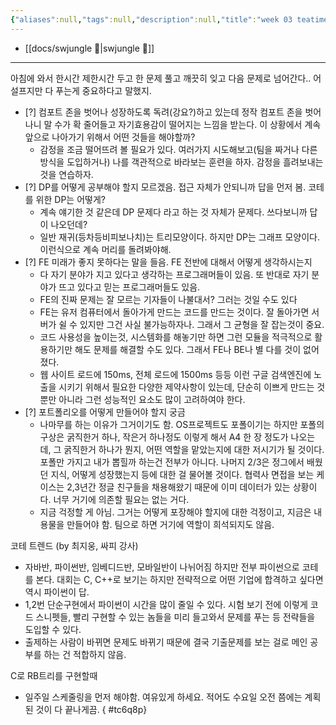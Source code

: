 ```yaml
---
{"aliases":null,"tags":null,"description":null,"title":"week 03 teatime questions {swjungle}{coding test trend}","created":"2023-09-13T21:27:14","updated":"2023-09-13T21:27:52","dg-publish":true,"permalink":"/docs/week 03 teatime questions {swjungle}{coding test trend}/","dgPassFrontmatter":true}
---
```


- [[docs/swjungle 🤖\|swjungle 🤖]]  
___
아침에 와서 한시간 제한시간 두고 한 문제 풀고 깨끗히 잊고 다음 문제로 넘어간다.. 어설프지만 다 푸는게 중요하다고 말했지.

- [?] 컴포트 존을 벗어나 성장하도록 독려(강요?)하고 있는데 정작 컴포트 존을 벗어나니 말 수가 확 줄어들고 자기효용감이 떨어지는 느낌을 받는다. 이 상황에서 계속 앞으로 나아가기 위해서 어떤 것들을 해야할까?
	- 감정을 조금 떨어뜨려 볼 필요가 있다. 여러가지 시도해보고(팀을 짜거나 다른 방식을 도입하거나) 나를 객관적으로 바라보는 훈련을 하자. 감정을 흘려보내는 것을 연습하자.
- [?] DP를 어떻게 공부해야 할지 모르겠음. 접근 자체가 안되니까 답을 먼저 봄. 코테를 위한 DP는 어떻게?
	- 계속 얘기한 것 같은데 DP 문제다 라고 하는 것 자체가 문제다. 쓰다보니까 답이 나오던데? 
	- 일반 재귀(등차등비피보나치)는 트리모양이다. 하지만 DP는 그래프 모양이다. 이런식으로 계속 머리를 돌려봐야해.
- [?] FE 미래가 좋지 못하다는 말을 들음. FE 전반에 대해서 어떻게 생각하시는지
	- 다 자기 분야가 지고 있다고 생각하는 프로그래머들이 있음. 또 반대로 자기 분야가 뜨고 있다고 믿는 프로그래머들도 있음.
	- FE의 진짜 문제는 잘 모르는 기자들이 나불대서? 그러는 것일 수도 있다
	- FE는 유저 컴퓨터에서 돌아가게 만드는 코드를 만드는 것이다. 잘 돌아가면 서버가 쉴 수 있지만 그건 사실 불가능하자나. 그래서 그 균형을 잘 잡는것이 중요. 
	- 코드 사용성을 높이는것, 시스템화를 해놓기만 하면 그런 모듈을 적극적으로 활용하기만 해도 문제를 해결할 수도 있다. 그래서 FE나 BE나 별 다를 것이 없어졌다.
	- 웹 사이트 로드에 150ms, 전체 로드에 1500ms 등등  이런 구글 검색엔진에 노출을 시키기 위해서 필요한 다양한 제약사항이 있는데, 단순히 이쁘게 만드는 것 뿐만 아니라 그런 성능적인 요소도 많이 고려하여야 한다.
- [?] 포트폴리오를 어떻게 만들어야 할지 궁금
	- 나마무를 하는 이유가 그거이기도 함. OS프로젝트도 포폴이기는 하지만 포폴의 구상은 굵직한거 하나, 작은거 하나정도 이렇게 해서 A4 한 장 정도가 나오는데, 그 굵직한거 하나가 뭔지, 어떤 역할을 맡았는지에 대한 저시기가 될 것이다. 포폴만 가지고 내가 뽑힐까 하는건 전부가 아니다. 나머지 2/3은 정그에서 배웠던 지식, 어떻게 성장했는지 등에 대한 걸 물어볼 것이다. 협력사 면접을 보는 케이스는 2,3년간 정글 친구들을 채용해왔기 때문에 이미 데이터가 있는 상황이다. 너무 거기에 의존할 필요는 없는 거다.
	- 지금 걱정할 게 아님. 그거는 어떻게 포장해야 할지에 대한 걱정이고, 지금은 내용물을 만들어야 함. 팀으로 하면 거기에 역할이 희석되지도 않음.

코테 트렌드 (by 최지웅, 싸피 강사)
- 자바반, 파이썬반, 임베디드반, 모바일반이 나뉘어짐 하지만 전부 파이썬으로 코테를 본다. 대회는 C, C++로 보기는 하지만 전략적으로 어떤 기업에 합격하고 싶다면 역시 파이썬이 답.
- 1,2번 단순구현에서 파이썬이 시간을 많이 줄일 수 있다. 시험 보기 전에 이렇게 코드 스니펫들, 빨리 구현할 수 있는 놈들을 미리 들고와서 문제를 푸는 등 전략들을 도입할 수 있다.
- 출제하는 사람이 바뀌면 문제도 바뀌기 때문에 결국 기출문제를 보는 걸로 메인 공부를 하는 건 적합하지 않음.

C로 RB트리를 구현할때
- 일주일 스케줄링을 먼저 해야함. 여유있게 하세요. 적어도 수요일 오전 쯤에는 계획된 것이 다 끝나게끔. 
{ #tc6q8p}

